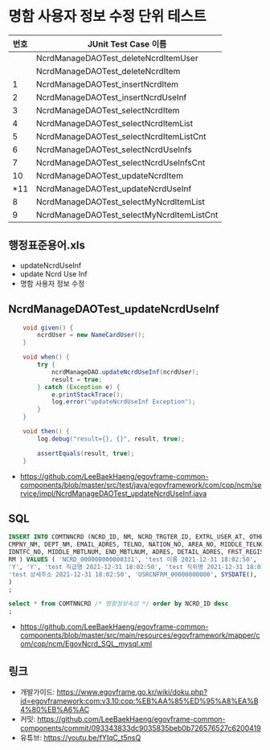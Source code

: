 # 명함 사용자 정보 수정 단위 테스트

|번호|JUnit Test Case 이름|
|-|-|
||NcrdManageDAOTest_deleteNcrdItemUser|
||NcrdManageDAOTest_deleteNcrdItem|
|1|NcrdManageDAOTest_insertNcrdItem|
|2|NcrdManageDAOTest_insertNcrdUseInf|
|3|NcrdManageDAOTest_selectNcrdItem|
|4|NcrdManageDAOTest_selectNcrdItemList|
|5|NcrdManageDAOTest_selectNcrdItemListCnt|
|6|NcrdManageDAOTest_selectNcrdUseInfs|
|7|NcrdManageDAOTest_selectNcrdUseInfsCnt|
|10|NcrdManageDAOTest_updateNcrdItem|
|*11|NcrdManageDAOTest_updateNcrdUseInf|
|8|NcrdManageDAOTest_selectMyNcrdItemList|
|9|NcrdManageDAOTest_selectMyNcrdItemListCnt|


## 행정표준용어.xls

- updateNcrdUseInf
- update Ncrd Use Inf
- 명함 사용자 정보 수정

## NcrdManageDAOTest_updateNcrdUseInf

```java
	void given() {
		ncrdUser = new NameCardUser();
	}

	void when() {
		try {
			ncrdManageDAO.updateNcrdUseInf(ncrdUser);
			result = true;
		} catch (Exception e) {
			e.printStackTrace();
			log.error("updateNcrdUseInf Exception");
		}
	}

	void then() {
		log.debug("result={}, {}", result, true);

		assertEquals(result, true);
	}
```

- https://github.com/LeeBaekHaeng/egovframe-common-components/blob/master/src/test/java/egovframework/com/cop/ncm/service/impl/NcrdManageDAOTest_updateNcrdUseInf.java

## SQL

```sql
INSERT INTO COMTNNCRD (NCRD_ID, NM, NCRD_TRGTER_ID, EXTRL_USER_AT, OTHBC_AT, CLSF_NM, OFCPS_NM, 
CMPNY_NM, DEPT_NM, EMAIL_ADRES, TELNO, NATION_NO, AREA_NO, MIDDLE_TELNO, END_TELNO, MBTLNUM, 
IDNTFC_NO, MIDDLE_MBTLNUM, END_MBTLNUM, ADRES, DETAIL_ADRES, FRST_REGISTER_ID, FRST_REGIST_PNTTM, 
RM ) VALUES ( 'NCRD_000000000000331', 'test 이름 2021-12-31 18:02:50', 'USRCNFRM_00000000000', 
'Y', 'Y', 'test 직급명 2021-12-31 18:02:50', 'test 직위명 2021-12-31 18:02:50', 'test 회사명 2021-12-31 18:02:50', 'test 부서명 2021-12-31 18:02:50', 'test 이메일주소 2021-12-31 18:02:50', 'test 전화번호', 'test 국가번호', '0000', '0000', '0000', '010', 'test 식별번호', '0000', '0000', 'test 주소 2021-12-31 18:02:50', 
'test 상세주소 2021-12-31 18:02:50', 'USRCNFRM_00000000000', SYSDATE(), 'test 비고 2021-12-31 18:02:50' 
)
;

select * from COMTNNCRD /* 명함정보속성 */ order by NCRD_ID desc
;
```

- https://github.com/LeeBaekHaeng/egovframe-common-components/blob/master/src/main/resources/egovframework/mapper/com/cop/ncm/EgovNcrd_SQL_mysql.xml

## 링크

- 개발가이드: https://www.egovframe.go.kr/wiki/doku.php?id=egovframework:com:v3.10:cop:%EB%AA%85%ED%95%A8%EA%B4%80%EB%A6%AC
- 커밋: https://github.com/LeeBaekHaeng/egovframe-common-components/commit/093343833dc9035835beb0b726576527c6200419
- 유튜브: https://youtu.be/fYIqC_t5nsQ
